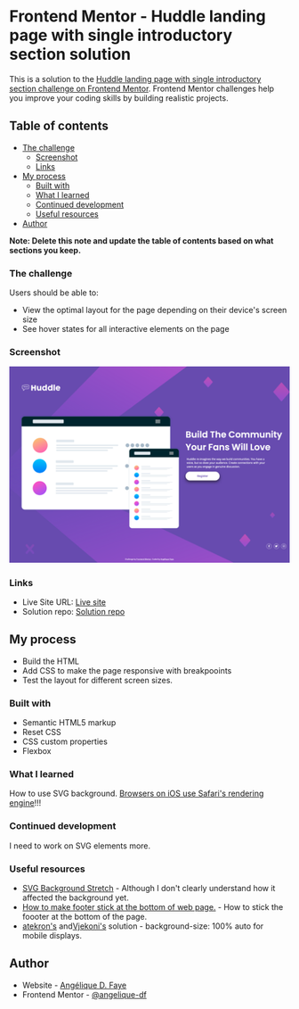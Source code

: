 # Frontend Mentor - Huddle landing page with single introductory section solution

This is a solution to the [Huddle landing page with single introductory section challenge on Frontend Mentor](https://www.frontendmentor.io/challenges/huddle-landing-page-with-a-single-introductory-section-B_2Wvxgi0). Frontend Mentor challenges help you improve your coding skills by building realistic projects.

## Table of contents

-   [The challenge](#the-challenge)
    -   [Screenshot](#screenshot)
    -   [Links](#links)
-   [My process](#my-process)
    -   [Built with](#built-with)
    -   [What I learned](#what-i-learned)
    -   [Continued development](#continued-development)
    -   [Useful resources](#useful-resources)
-   [Author](#author)

**Note: Delete this note and update the table of contents based on what sections you keep.**

### The challenge

Users should be able to:

-   View the optimal layout for the page depending on their device's screen size
-   See hover states for all interactive elements on the page

### Screenshot

![](./src/design/solution_screenshot.png)

### Links

-   Live Site URL: [Live site](https://angelique-df.github.io/huddle-landing-page-with-single-introductory-section-master/)
-   Solution repo: [Solution repo](https://github.com/angeliquedf/huddle-landing-page-with-single-introductory-section-master)

## My process

-   Build the HTML
-   Add CSS to make the page responsive with breakpooints
-   Test the layout for different screen sizes.

### Built with

-   Semantic HTML5 markup
-   Reset CSS
-   CSS custom properties
-   Flexbox

### What I learned

How to use SVG background.
[Browsers on iOS use Safari's rendering engine](https://www.howtogeek.com/184283/why-third-party-browsers-will-always-be-inferior-to-safari-on-iphone-and-ipad/)!!!

### Continued development

I need to work on SVG elements more.

### Useful resources

-   [SVG Background Stretch](https://forum.webflow.com/t/svg-background-stretch/80917/6) - Although I don't clearly understand how it affected the background yet.
-   [How to make footer stick at the bottom of web page.](https://dev.to/nehalahmadkhan/how-to-make-footer-stick-to-bottom-of-web-page-3i14) - How to stick the foooter at the bottom of the page.
-   [atekron's](https://github.com/atekron/fm-huddle-landing-page-with-single-introductory-section/blob/master/style.css) and[Vjekoni's](https://github.com/Frontend-Mentor-projects/Huddle-landing-page/blob/main/style.css) solution - background-size: 100% auto for mobile displays.

## Author

-   Website - [Angélique D. Faye](https://adf.dev)
-   Frontend Mentor - [@angelique-df](https://www.frontendmentor.io/profile/angelique-df)
